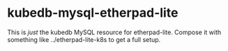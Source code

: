 # kubedb-mysql-etherpad-lite

This is *just* the kubedb MySQL resource for etherpad-lite. Compose it with something like ../etherpad-lite-k8s to get a full setup.
